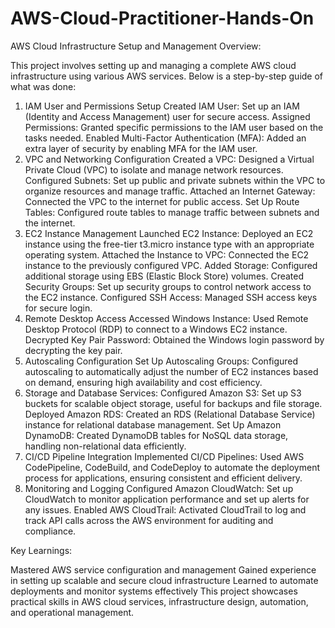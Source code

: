 # AWS-Cloud-Practitioner-Hands-On
AWS Cloud Infrastructure Setup and Management
Overview:

This project involves setting up and managing a complete AWS cloud infrastructure using various AWS services. Below is a step-by-step guide of what was done:

1. IAM User and Permissions Setup
Created IAM User: Set up an IAM (Identity and Access Management) user for secure access.
Assigned Permissions: Granted specific permissions to the IAM user based on the tasks needed.
Enabled Multi-Factor Authentication (MFA): Added an extra layer of security by enabling MFA for the IAM user.
2. VPC and Networking Configuration
Created a VPC: Designed a Virtual Private Cloud (VPC) to isolate and manage network resources.
Configured Subnets: Set up public and private subnets within the VPC to organize resources and manage traffic.
Attached an Internet Gateway: Connected the VPC to the internet for public access.
Set Up Route Tables: Configured route tables to manage traffic between subnets and the internet.
3. EC2 Instance Management
Launched EC2 Instance: Deployed an EC2 instance using the free-tier t3.micro instance type with an appropriate operating system.
Attached the Instance to VPC: Connected the EC2 instance to the previously configured VPC.
Added Storage: Configured additional storage using EBS (Elastic Block Store) volumes.
Created Security Groups: Set up security groups to control network access to the EC2 instance.
Configured SSH Access: Managed SSH access keys for secure login.
4. Remote Desktop Access
Accessed Windows Instance: Used Remote Desktop Protocol (RDP) to connect to a Windows EC2 instance.
Decrypted Key Pair Password: Obtained the Windows login password by decrypting the key pair.
5. Autoscaling Configuration
Set Up Autoscaling Groups: Configured autoscaling to automatically adjust the number of EC2 instances based on demand, ensuring high availability and cost efficiency.
6. Storage and Database Services:
Configured Amazon S3: Set up S3 buckets for scalable object storage, useful for backups and file storage.
Deployed Amazon RDS: Created an RDS (Relational Database Service) instance for relational database management.
Set Up Amazon DynamoDB: Created DynamoDB tables for NoSQL data storage, handling non-relational data efficiently.
7. CI/CD Pipeline Integration
Implemented CI/CD Pipelines: Used AWS CodePipeline, CodeBuild, and CodeDeploy to automate the deployment process for applications, ensuring consistent and efficient delivery.
8. Monitoring and Logging
Configured Amazon CloudWatch: Set up CloudWatch to monitor application performance and set up alerts for any issues.
Enabled AWS CloudTrail: Activated CloudTrail to log and track API calls across the AWS environment for auditing and compliance.


Key Learnings:

Mastered AWS service configuration and management
Gained experience in setting up scalable and secure cloud infrastructure
Learned to automate deployments and monitor systems effectively
This project showcases practical skills in AWS cloud services, infrastructure design, automation, and operational management.

